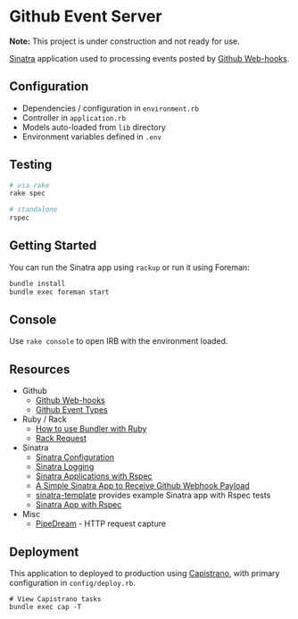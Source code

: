 # Github Event Server

**Note:** This project is under construction and not ready for use.

[Sinatra] application used to processing events posted by [Github Web-hooks].

[Sinatra]: http://sinatrarb.com/documentation.html

## Configuration

- Dependencies / configuration in `environment.rb`
- Controller in `application.rb`
- Models auto-loaded from `lib` directory
- Environment variables defined in `.env`

## Testing

```bash
# via rake
rake spec

# standalone
rspec
```

## Getting Started

You can run the Sinatra app using `rackup` or run it using Foreman:

```bash
bundle install
bundle exec foreman start
```

## Console

Use `rake console` to open IRB with the environment loaded.

## Resources

- Github
  - [Github Web-hooks]
  - [Github Event Types]
- Ruby / Rack
  - [How to use Bundler with Ruby]
  - [Rack Request]
- Sinatra
  - [Sinatra Configuration]
  - [Sinatra Logging]
  - [Sinatra Applications with Rspec]
  - [A Simple Sinatra App to Receive Github Webhook Payload]
  - [sinatra-template] provides example Sinatra app with Rspec tests
  - [Sinatra App with Rspec]
- Misc
  - [PipeDream] - HTTP request capture

[sinatra-template]: https://github.com/zapnap/sinatra-template
[Github Web-hooks]: https://docs.github.com/en/developers/webhooks-and-events/webhooks
[Github Event Types]: https://docs.github.com/en/developers/webhooks-and-events/events/github-event-types#pushevent
[A Simple Sinatra App to Receive Github Webhook Payload]: https://blog.arangamani.net/blog/2014/04/16/a-simple-sinatra-app-to-receive-github-webhook-payload/
[How to use Bundler with Ruby]: https://bundler.io/v2.2/guides/bundler_setup.html
[Sinatra Applications with Rspec]: http://www.shiroyasha.io/sinatra-app-with-rspec.html
[Rack Request]: https://rubydoc.info/github/rack/rack/master/Rack/Request
[PipeDream]: https://pipedream.com/
[Sinatra Logging]: https://spin.atomicobject.com/2013/11/12/production-logging-sinatra/
[Sinatra Configuration]: http://sinatrarb.com/configuration.html
[Sinatra App with Rspec]: https://shiroyasha.io/sinatra-app-with-rspec.html

## Deployment

This application to deployed to production using [Capistrano], with
primary configuration in `config/deploy.rb`.


```shell
# View Capistrano tasks
bundle exec cap -T
```

[Capistrano]: https://github.com/capistrano/capistrano/blob/master/README.md
